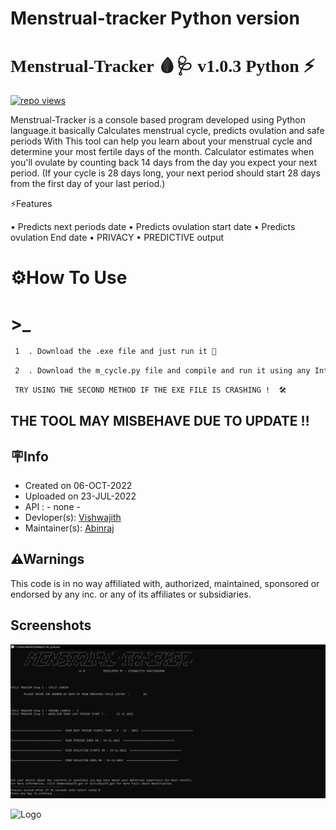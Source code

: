 # Menstrual-tracker Python version

<h1 style="font-family: cursive;">Menstrual-Tracker 🩸🩺 v1.0.3 Python ⚡ </h1>   <a target="_blank" rel="noopener noreferrer" href="https://camo.githubusercontent.com/e92d3b4c5675f9defea3d4a4e14aad8a9002a4a887ea2fa3d93d87ea8d4cc4fe/68747470733a2f2f6672657368696465612e636f6d2f6a6f6e61682f6170702f73696d706c652d766965772d636f756e746572"><img title="repo views" src="https://camo.githubusercontent.com/e92d3b4c5675f9defea3d4a4e14aad8a9002a4a887ea2fa3d93d87ea8d4cc4fe/68747470733a2f2f6672657368696465612e636f6d2f6a6f6e61682f6170702f73696d706c652d766965772d636f756e746572" data-canonical-src="https://freshidea.com/jonah/app/simple-view-counter" style="max-width: 100%;"></a>

Menstrual-Tracker  is a console based program developed using Python language.it basically Calculates menstrual cycle, predicts ovulation and safe periods With This tool can help you learn about your menstrual cycle and determine your most fertile days of the month. Calculator estimates when you'll ovulate by counting back 14 days from the day you expect your next period. (If your cycle is 28 days long, your next period should start 28 days from the first day of your last period.) 



⚡Features

• Predicts next periods date 
• Predicts ovulation start date 
• Predicts ovulation End date 
• PRIVACY 
• PREDICTIVE output 






# ⚙️How To Use

#  >_     




```bash
 1  . Download the .exe file and just run it 🎡

```
``` bash
 2  . Download the m_cycle.py file and compile and run it using any Interpreter or IDE  🛠
```

``` bash
 TRY USING THE SECOND METHOD IF THE EXE FILE IS CRASHING !  🛠
```



## THE TOOL MAY MISBEHAVE DUE TO UPDATE ‼




## 🪧Info

- Created on  06-OCT-2022
- Uploaded on  23-JUL-2022
- API : - none -
- Devloper(s): <a href="https://www.instagram.com/vishwajithshaijukumar/" rel="nofollow">Vishwajith</a>
- Maintainer(s): <a href="https://www.instagram.com/abinraj_vb/" rel="nofollow">Abinraj</a>
## ⚠Warnings

This code is in no way affiliated with, authorized, maintained, sponsored or endorsed by any inc. or any of its affiliates or subsidiaries.
## Screenshots

![App Screenshot](https://github.com/root-cyborg127/menstrual-tracker/blob/main/image.png)


![Logo](https://images.ctfassets.net/aqfuj2z95p5p/3n8bhCTmCl3cY4c4xYIDsT/cd7c3b10a2c8105e3690a48153b95e21/calendar-icon.png)
